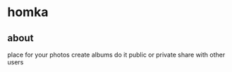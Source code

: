 # homka

## about
place for your photos
create albums
do it public or private
share with other users
